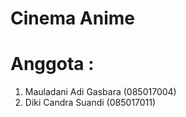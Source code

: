# Cinema Anime
# Anggota : 
  1. Mauladani Adi Gasbara (085017004)
  2. Diki Candra Suandi (085017011)
  
